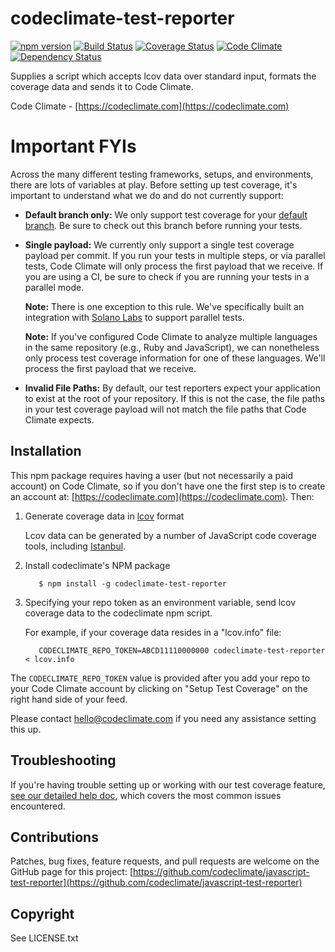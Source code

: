 # codeclimate-test-reporter

[![npm version][npm-badge]][npm-url]
[![Build Status][travis-badge]][travis-url]
[![Coverage Status][coverage-badge]][coverage-url]
[![Code Climate][codeclimate-badge]][codeclimate-url]
[![Dependency Status][david-badge]][david-url]

Supplies a script which accepts lcov data over standard input, formats the coverage data and sends it to Code Climate.

Code Climate - [https://codeclimate.com](https://codeclimate.com)

# Important FYIs

Across the many different testing frameworks, setups, and environments, there are lots of variables at play. Before setting up test coverage, it's important to understand what we do and do not currently support:

* **Default branch only:** We only support test coverage for your [default branch](http://docs.codeclimate.com/article/151-glossary-default-branch). Be sure to check out this branch before running your tests.
* **Single payload:** We currently only support a single test coverage payload per commit. If you run your tests in multiple steps, or via parallel tests, Code Climate will only process the first payload that we receive. If you are using a CI, be sure to check if you are running your tests in a parallel mode.

  **Note:** There is one exception to this rule. We've specifically built an integration with [Solano Labs](https://www.solanolabs.com/) to support parallel tests.

  **Note:** If you've configured Code Climate to analyze multiple languages in the same repository (e.g., Ruby and JavaScript), we can nonetheless only process test coverage information for one of these languages. We'll process the first payload that we receive.
* **Invalid File Paths:** By default, our test reporters expect your application to exist at the root of your repository. If this is not the case, the file paths in your test coverage payload will not match the file paths that Code Climate expects.

## Installation

This npm package requires having a user (but not necessarily a paid account) on Code Climate, so if you don't have one the
first step is to create an account at: [https://codeclimate.com](https://codeclimate.com). Then:

1. Generate coverage data in [lcov](http://ltp.sourceforge.net/coverage/lcov/geninfo.1.php) format

      Lcov data can be generated by a number of JavaScript code coverage tools, including [Istanbul](http://gotwarlost.github.io/istanbul).

1. Install codeclimate's NPM package

          $ npm install -g codeclimate-test-reporter

1. Specifying your repo token as an environment variable, send lcov coverage data to the codeclimate npm script.

      For example, if your coverage data resides in a "lcov.info" file:

          CODECLIMATE_REPO_TOKEN=ABCD11110000000 codeclimate-test-reporter < lcov.info

The `CODECLIMATE_REPO_TOKEN` value is provided after you add your repo to your
Code Climate account by clicking on "Setup Test Coverage" on the right hand side of your feed.

Please contact hello@codeclimate.com if you need any assistance setting this up.

## Troubleshooting

If you're having trouble setting up or working with our test coverage feature, [see our detailed help doc](http://docs.codeclimate.com/article/220-help-im-having-trouble-with-test-coverage), which covers the most common issues encountered.

## Contributions

Patches, bug fixes, feature requests, and pull requests are welcome on the
GitHub page for this project: [https://github.com/codeclimate/javascript-test-reporter](https://github.com/codeclimate/javascript-test-reporter)

## Copyright

See LICENSE.txt

[npm-badge]: https://img.shields.io/npm/v/codeclimate-test-reporter.svg
[npm-url]: https://www.npmjs.com/package/codeclimate-test-reporter
[travis-badge]: https://api.travis-ci.org/codeclimate/javascript-test-reporter.svg
[travis-url]: https://travis-ci.org/codeclimate/javascript-test-reporter
[david-badge]: https://david-dm.org/codeclimate/javascript-test-reporter.svg
[david-url]: https://david-dm.org/codeclimate/javascript-test-reporter
[experimental-badge]: https://img.shields.io/badge/stability-experimental-DD5F0A.svg
[experimental-url]: https://nodejs.org/api/documentation.html#documentation_stability_index
[codeclimate-badge]: https://codeclimate.com/github/codeclimate/javascript-test-reporter/badges/gpa.svg
[codeclimate-url]: https://codeclimate.com/github/codeclimate/javascript-test-reporter
[coverage-badge]: https://codeclimate.com/github/codeclimate/javascript-test-reporter/badges/coverage.svg
[coverage-url]: https://codeclimate.com/github/codeclimate/javascript-test-reporter/coverage
